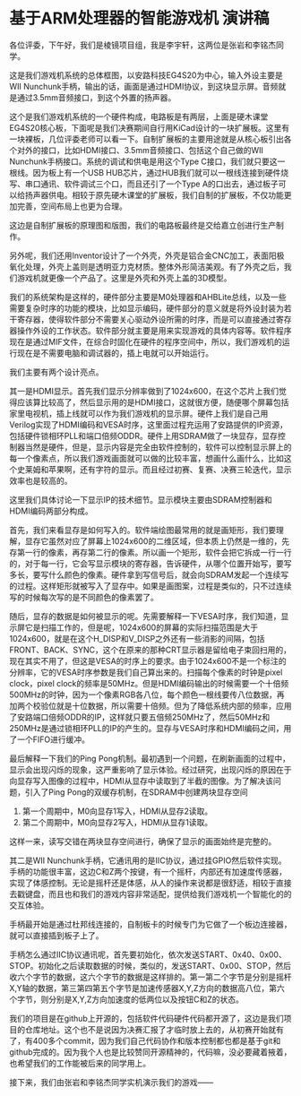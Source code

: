 # 基于ARM处理器的智能游戏机 演讲稿

各位评委，下午好，我们是棱镜项目组，我是李宇轩，这两位是张岩和李铭杰同学。

这是我们游戏机系统的总体框图，以安路科技EG4S20为中心，输入外设主要是WII Nunchunk手柄，输出的话，画面是通过HDMI协议，到这块显示屏。音频就是通过3.5mm音频接口，到这个外置的扬声器。

这个是我们游戏机系统的一个硬件构成，电路板是有两层，上面是硬木课堂EG4S20核心板，下面呢是我们决赛期间自行用KiCad设计的一块扩展板。这里有一块裸板，几位评委老师可以看一下。自制扩展板的主要用途就是从核心板引出各个对外的接口，比如HDMI接口、3.5mm音频接口、包括这个自己做的WII Nunchunk手柄接口。系统的调试和供电是用这个Type C接口，我们就只要这一根线。因为板上有一个USB HUB芯片，通过HUB我们就可以一根线连接到硬件烧写、串口通讯、软件调试三个口，而且还引了一个Type A的口出去，通过板子可以给扬声器供电。相较于原先硬木课堂的扩展板，我们自制的扩展板，不仅功能更加完善，空间布局上也更为合理。

这边是自制扩展板的原理图和版图，我们的电路板最终是交给嘉立创进行生产制作。

另外呢，我们还用Inventor设计了一个外壳，外壳是铝合金CNC加工，表面阳极氧化处理，外壳上盖则是透明亚力克材质。整体外形简洁美观。有了外壳之后，我们游戏机就更像一个产品了。这里是外壳和外壳上盖的3D模型。

我们的系统架构是这样的，硬件部分主要是M0处理器和AHBLite总线，以及一些需要复杂时序的功能的模块，比如显示编码，硬件部分的意义就是将外设封装为若干寄存器，使得软件部分不需要关心驱动外设所需的时序，而是可以直接通过寄存器操作外设的工作状态。软件部分就主要是用来实现游戏的具体内容等。软件程序现在是通过MIF文件，在综合时固化在硬件的程序空间中，所以，我们游戏机的运行现在是不需要电脑和调试器的，插上电就可以开始运行。

我们主要有两个设计亮点。

其一是HDMI显示。首先我们显示分辨率做到了1024x600，在这个芯片上我们觉得应该算比较高了，然后显示用的是HDMI接口，这就很方便，随便哪个屏幕包括家里电视机，插上线就可以作为我们游戏机的显示屏。硬件上我们是自己用Verilog实现了HDMI编码和VESA时序，这里面过程充运用了安路提供的IP资源，包括硬件锁相环PLL和端口倍频ODDR。硬件上用SDRAM做了一块显存，显存控制器当然是硬件，但是，显示内容是完全由软件控制的，软件可以控制显示屏上的每一个像素点，所以我们游戏画面就可以做的比较丰富，想画什么画什么，比如这个史莱姆和苹果啊，还有字符的显示。而且经过初赛、复赛、决赛三轮迭代，显示效率也是较高的。

这里我们具体讨论一下显示IP的技术细节。显示模块主要由SDRAM控制器和HDMI编码两部分构成。

首先，我们来看显存是如何写入的。软件端绘图最常用的就是画矩形，我们要理解，显存它虽然对应了屏幕上1024x600的二维区域，但本质上仍然是一维的，先存第一行的像素，再存第二行的像素。所以画一个矩形，软件会把它拆成一行一行的，对于每一行，它会写显示模块的寄存器，告诉硬件，从哪个位置开始写，要写多长，要写什么颜色的像素。硬件拿到写信号后，就会向SDRAM发起一个连续写的过程。这样矩形就被写入了显存中。如果是画图案，过程是类似的，只不过连续写的时候每次写的是不同颜色的像素罢了。

随后，显存的数据是如何被显示的呢。先需要解释一下VESA时序，我们知道，显示屏它是扫描工作的，但是呢，1024x600的屏幕的实际扫描范围是大于1024x600，就是在这个H_DISP和V_DISP之外还有一些消影的间隔，包括FRONT、BACK、SYNC，这个在原来的那种CRT显示器是留给电子束回扫用的，现在其实不用了，但这是VESA的时序上的要求。由于1024x600不是一个标注的分辨率，它的VESA时序参数是我们自己算出来的。扫描每个像素的时钟是pixel clock，pixel clock的频率是50MHz。但是HDMI编码输出的时候需要一个十倍频500MHz的时钟，因为一个像素RGB各八位，每个颜色一根线要传八位数据，再加两个校验位就是十位数据，所以需要十倍频。但为了降低系统内部的频率，应用了安路端口倍频ODDR的IP，这样就只要五倍频250MHz了，然后50MHz和250MHz是通过锁相环PLL的IP的产生的。显存与VESA时序和HDMI编码之间，用了一个FIFO进行缓冲。

最后解释一下我们的Ping Pong机制。最初遇到一个问题，在刷新画面的过程中，显示会出现闪烁的现象，这严重影响了显示体验。经过研究，出现闪烁的原因在于向显存写入图像的过程中，HDMI从显存中读取到了半截的图像。为了解决该问题，引入了Ping Pong的双缓存机制，在SDRAM中创建两块显存空间
1. 第一个周期中，M0向显存1写入，HDMI从显存2读取。 
2. 第二个周期中，M0向显存2写入，HDMI从显存1读取。

这样一来，读写交错在两块显存空间进行，确保了显示的画面始终是完整的。

其二是WII Nunchunk手柄，它通讯用的是IIC协议，通过挂GPIO然后软件实现。手柄的功能很丰富，这边C和Z两个按键，有一个摇杆，内部还有加速度传感器，实现了体感控制。无论是摇杆还是体感，从人的操作来说都是很舒适，相较于直接去戳键盘，而且也和我们的游戏内容非常适配，提供给我们游戏机一个智能化的的交互体验。

手柄最开始是通过杜邦线连接的，自制板卡的时候专门为它做了一个板边连接器，就可以直接插到板子上了。

手柄怎么通过IIC协议通讯呢，首先要初始化，依次发送START、0x40、0x00、STOP。初始化之后读取数据的时候，类似的，发送START、0x00、STOP，然后收六个字节的数据，这六个字节的数据是这样排的。第一第二个字节是分别是摇杆X,Y轴的数据，第三第四第五个字节是加速传感器X,Y,Z方向的数据高八位，第六个字节，则分别是X,Y,Z方向加速度的低两位以及按钮C和Z的状态。

我们的项目是在github上开源的，包括软件代码硬件代码都开源了，这边是我们项目的仓库地址。这个也不是说因为决赛汇报了才临时放上去的，从初赛开始就有了，有400多个commit，因为我们自己代码协作和版本控制都也都是基于git和github完成的。因为我个人也是比较赞同开源精神的，代码嘛，没必要藏着掖着，也希望我们的工作能被后来的同学用上。

接下来，我们由张岩和李铭杰同学实机演示我们的游戏——